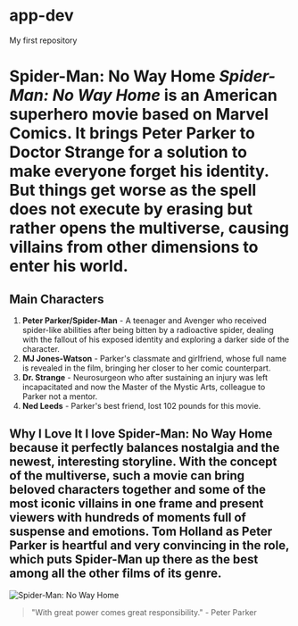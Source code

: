 # app-dev
My first repository

# Spider-Man: No Way Home *Spider-Man: No Way Home* is an American superhero movie based on Marvel Comics. It brings Peter Parker to Doctor Strange for a solution to make everyone forget his identity. But things get worse as the spell does not execute by erasing but rather opens the multiverse, causing villains from other dimensions to enter his world.

## Main Characters 
1. **Peter Parker/Spider-Man** - A teenager and Avenger who received spider-like abilities after being bitten by a radioactive spider, dealing with the fallout of his exposed identity and exploring a darker side of the character.
2. **MJ Jones-Watson** - Parker's classmate and girlfriend, whose full name is revealed in the film, bringing her closer to her comic counterpart.
3.  **Dr. Strange** - Neurosurgeon who after sustaining an injury was left incapacitated and now the Master of the Mystic Arts, colleague to Parker not a mentor.
4.  **Ned Leeds** - Parker's best friend, lost 102 pounds for this movie.

## Why I Love It I love Spider-Man: No Way Home because it perfectly balances nostalgia and the newest, interesting storyline. With the concept of the multiverse, such a movie can bring beloved characters together and some of the most iconic villains in one frame and present viewers with hundreds of moments full of suspense and emotions. Tom Holland as Peter Parker is heartful and very convincing in the role, which puts Spider-Man up there as the best among all the other films of its genre.

![Spider-Man: No Way Home](https://upload.wikimedia.org/wikipedia/en/0/00/Spider-Man_No_Way_Home_poster.jpg)

> "With great power comes great responsibility." - Peter Parker
